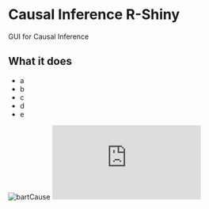 # Causal Inference R-Shiny
GUI for Causal Inference
## What it does
* a
* b
* c
* d
* e


![bartCause](https://github.com/vdorie/bartCause)
![treatSens](https://cran.r-project.org/web/packages/treatSens/treatSens.pdf)
